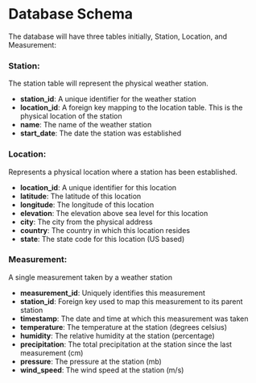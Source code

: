 # Database Schema

The database will have three tables initially, Station, Location, and Measurement:

### Station:

The station table will represent the physical weather station.
- **station_id**: A unique identifier for the weather station
- **location_id**: A foreign key mapping to the location table. This is the physical location of the station
- **name**: The name of the weather station
- **start_date**: The date the station was established

### Location:

Represents a physical location where a station has been established.

- **location_id**: A unique identifier for this location
- **latitude**: The latitude of this location
- **longitude**: The longitude of this location
- **elevation**: The elevation above sea level for this location
- **city**: The city from the physical address
- **country**: The country in which this location resides
- **state**: The state code for this location (US based)

### Measurement:

A single measurement taken by a weather station

- **measurement_id**: Uniquely identifies this measurement
- **station_id**: Foreign key used to map this measurement to its parent station
- **timestamp**: The date and time at which this measurement was taken
- **temperature**: The temperature at the station (degrees celsius)
- **humidity**: The relative humidity at the station (percentage)
- **precipitation**: The total precipitation at the station since the last measurement (cm)
- **pressure**: The pressure at the station (mb)
- **wind_speed**: The wind speed at the station (m/s)

